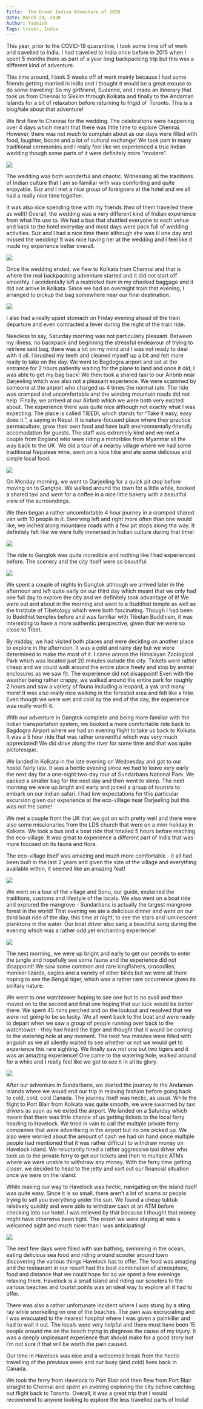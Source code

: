 ```yaml
---
Title:  The Great Indian Adventure of 2020
Date: March 24, 2020
Author: Yannish
Tags: travel, India
---
```

This year, prior to the COVID-19 quarantine, I took some time off of work and travelled to India. I had travelled to India once before in 2015 when I spent 5 months there as part of a year long backpacking trip but this was a different kind of adventure.

This time around, I took 3 weeks off of work mainly because I had some friends getting married in India and I thought it would be a great excuse to do some travelling! So my girlfriend, Suzanne, and I made an itinerary that took us from Chennai to Sikkim through Kolkata and finally to the Andaman Islands for a bit of relaxation before returning to frigid ol' Toronto. This is a blog/tale about that adventure!

We first flew to Chennai for the wedding. The celebrations were happening over 4 days which meant that there was little time to explore Chennai. However, there was not much to complain about as our days were filled with food, laughter, booze and a lot of cultural exchange! We took part in many  traditional ceremonies and I really feel like we experienced a true Indian wedding though some parts of it were definitely more "modern".

<img src='https://lh3.googleusercontent.com/gGxAKS0SHfVL1st_qHuD_PTHmE2sWELWkJ8v0dL1RnszdSUsJWEBW1kVaeaHDFpCjLLSuQJ0ZhU8OCQdMSrvm_VOn0iF9kbl5LLDr6sEcbTtkKGHimt_jOlYpm8ti-o1EEqT3h4fAvM'/>

The wedding was both wonderful and chaotic. Witnessing all the traditions of Indian culture that I am so familiar with was comforting and quite enjoyable. Suz and I met a nice group of foreigners at the hotel and we all had a really nice time together.

It was also nice spending time with my friends (two of them travelled there as well)! Overall, the wedding was a very different kind of Indian experience from what I’m use to. We had a bus that shuttled everyone to each venue and back to the hotel everyday and most days were pack full of wedding activities. Suz and I had a nice time there although she was ill one day and missed the wedding! It was nice having her at the wedding and I feel like it made my experience better overall.

<img src='https://lh3.googleusercontent.com/6JxIxFgaPL76eGv73hBV2toC0erWLpM06o07QZvllxzn_mHcFmbh2fydukqxRK7kH1SU8TOOg_NW_6z2QAWz8_3nzxAj0J_YB_Ib9UHfIJPZNoa_CT_v2PRKhWpxG16xd2SOxBlAPf4'/>

Once the wedding ended, we flew to Kolkata from Chennai and that is where the real backpacking adventure started and it did not start off smoothly. I accidentally left a restricted item in my checked baggage and it did not arrive in Kolkata. Since we had an overnight train that evening, I arranged to pickup the bag somewhere near our final destination.

<img src='https://lh3.googleusercontent.com/JcwRf60bn_Z-7ElvSwh4Ex-PFmiQArohUIj7ieoJyMO9fHhvblRMCVLsDK_U1dP0GhKyZ0zbBscU5ncPIWALaTtOwjZkB7LvaCVA5Lr2LuIGxUuTNZcCTkA8TYgr3UApQFwsoYzcLWw' />

I also had a really upset stomach on Friday evening ahead of the train departure and even contracted a fever during the night of the train ride.

Needless to say, Saturday morning was not particularly pleasant. Between my illness, no backpack and beginning the stressful endeavour of trying to retrieve said bag, there was a lot on my mind and I was not ready to deal with it all. I brushed my teeth and cleaned myself up a bit and felt more ready to take on the day. We went to Bagdogra airport and sat at the entrance for 2 hours patiently waiting for the plane to land and once it did, I was able to get my bag back! We then took a shared taxi to our Airbnb near Darjeeling which was also not a pleasant experience. We were scammed by someone at the airport who charged us 4 times the normal rate. The ride was cramped and uncomfortable and the winding mountain roads did not help. Finally, we arrived at our Airbnb which we were both very excited about. The experience there was quite nice although not exactly what I was expecting. The place is called TIEEDI, which stands for “Take it easy, easy does it.”, a saying in Nepal. It is nature-focused place where they practice permaculture, grow their own food and have built environmentally-friendly accomodation for guests. The staff was extremely kind and we met a couple from England who were riding a motorbike from Myanmar all the way back to the UK. We did a tour of a nearby village where we had some traditional Nepalese wine, went on a nice hike and ate some delicious and simple local food. 

<img src='https://lh3.googleusercontent.com/4YuvxPy2-Oo7XQvLIH2H2ZK7-Jsu5rCnPq_6Dd7dNvxtznnZDUlf4ZfvQUD8KCtcOqber6xZJq3QUnai54KgT8vkHsYPdY7pfO-KdJBHz0Sv7LQgcMsp-1fcYSAI6J3PPnr3_OK888Y' />

On Monday morning, we went to Darjeeling for a quick pit stop before moving on to Gangtok. We walked around the town for a little while, booked a shared taxi and went for a coffee in a nice little bakery with a beautiful view of the surroundings.

We then began a rather uncomfortable 4 hour journey in a cramped shared van with 10 people in it. Swerving left and right more often than one would like, we inched along mountains roads with a few pit stops along the way. It definitely felt like we were fully immersed in Indian culture during that time!

<img src="https://lh3.googleusercontent.com/hGxgCXp7uNkesXVofBqpeFBJnYuV-SswxVh6jcZ7ow9TIp8_rQXkQIbZVdd5SNvIjHbUFpeez6zn4T-l-oJcPdsvPiyj7HIawO3zmrdawmFK0X5vohVRiIoEy59j2-_GvrdYUNx32SU"/>

The ride to Gangtok was quite incredible and nothing like I had experienced before. The scenery and the city itself were so beautiful.

<img src="https://lh3.googleusercontent.com/xSv2MMhYTmmWy96otHf0Yygm08kzdGIkzwGKS8xDnOwt2a0fsc1vIDxbgODvvCIXMoGRKezG_09YRA06j3D17KTp1rzSnOLhtM0Ux9Zj3ItldkH6I5tms8b2zpS0Kl3iQLakiQkblGM" />

We spent a couple of nights in Gangtok although we arrived later in the afternoon and left quite early on our third day which meant that we only had one full day to explore the city and we definitely took advantage of it! We were out and about in the morning and went to a Buddhist temple as well as the Institute of Tibetology which were both fascinating. Though I had been to Buddhist temples before and was familiar with Tibetan Buddhism, it was interesting to have a more authentic perspective, given that we were so close to Tibet.

By midday, we had visited both places and were deciding on another place to explore in the afternoon. It was a cold and rainy day but we were determined to make the most of it. I came across the Himalayan Zoological Park which was located just 20 minutes outside the city. Tickets were rather cheap and we could walk around the entire place freely and stop by animal enclosures as we saw fit. The experience did not disappoint! Even with the weather being rather crappy, we walked around the entire park for roughly 2 hours and saw a variety of fauna including a leopard, a yak and many more! It was also really nice walking in the forested area and felt like a hike. Even though we were wet and cold by the end of the day, the experience was really worth it.

With our adventure in Gangtok complete and being more familiar with the Indian transportation system, we booked a more comfortable ride back to Bagdogra Airport where we had an evening flight to take us back to Kolkata. It was a 5 hour ride that was rather uneventful which was very much appreciated! We did drive along the river for some time and that was quite picturesque.

We landed in Kolkata in the late evening on Wednesday and got to our hostel fairly late. It was a hectic evening since we had to leave very early the next day for a one-night two-day tour of Sundarbans National Park. We packed a smaller bag for the next day and then went to sleep. The next morning we were up bright and early and joined a group of tourists to embark on our Indian safari. I had low expectations for this particular excursion given our experience at the eco-village near Darjeeling but this was not the same!

We met a couple from the UK that we got on with pretty well and there were also some missionaries from the LDS church that were on a mini-holiday in Kolkata. We took a bus and a boat ride that totalled 5 hours before reaching the eco-village. It was great to experience a different part of India that was more focused on its fauna and flora.

The eco-village itself was amazing and much more comfortable - it all had been built in the last 2 years and given the size of the village and everything available within, it seemed like an amazing feat!

<img src="https://lh3.googleusercontent.com/i_7dLCoxu0cZpN3mi1PDfQqrFF9QfBiZkxunKCCRniLw81M96lz56BgT7U0HyY0ibn4IvU4RHsYpspsz8yM-0EPXIrOuk90i6gsCQ25LhNU2maOGyI3rkbYIHlj-iVLQv_GYnHWxT50" />

We went on a tour of the village and Sonu, our guide, explained the traditions, customs and lifestyle of the locals. We also went on a boat ride and explored the mangrove - Sundarbans is actually the largest mangrove forest in the world! That evening we ate a delicious dinner and went on our third boat ride of the day, this time at night, to see the stars and luminescent planktons in the water. Our boat driver also sang a beautiful song during the evening which was a rather odd yet enchanting experience!

<img src="https://lh3.googleusercontent.com/mi8DV0mIPCI-NiS3Or3PWb9UHajSBWz675kHhAzG0AcDVzAwbVkh9hGD0p0s5wqLUNbOVjPGzHbVXUwYXJnNAtE0CWrF6cGVRADoJ1Sg4FVIQnHYR9opMFDLB_-lNvsfHwVDADnl_n0=w600-h315-p-k" />

The next morning, we were up bright and early to get our permits to enter the jungle and hopefully see some fauna and the experience did not disappoint! We saw some common and rare kingfishers, crocodiles, moniker lizards, eagles and a variety of other birds but we were all there hoping to see the Bengal tiger, which was a rather rare occurrence given its solitary nature.

We went to one watchtower hoping to see one but to no avail and then moved on to the second and final one hoping that our luck would be better there. We spent 45 mins perched and on the lookout and resolved that we were not going to be so lucky. We all went back to the boat and were ready to depart when we saw a group of people running over back to the watchtower - they had heard the tiger and thought that it would be coming to the watering hole at any moment. The next few minutes were filled with anguish as we all silently waited to see whether or not we would get to experience this rare sighting. We finally saw not one but two tigers and it was an amazing experience! One came to the watering hole, walked around for a while and I really feel like we got to see it in all its glory.

<img src="https://lh3.googleusercontent.com/UpJO1zwAXSZsskV5NlR78jWyVtXTjWr4wbeHp_dg7CBHcLazTCx8C0SL3ZWoEyoyQC1C5Up-C1_BnF45s0yZ97h1RAY_Md4THhNzxfI9o7-yZZ3ifoZ1Z6p2beOBgrcX2ndeFqcnl2Y" />

After our adventure in Sundarbans, we started the journey to the Andaman Islands where we would end our trip in relaxing fashion before going back to cold, cold, cold Canada. The journey itself was hectic, as usual. While the flight to Port Blair from Kolkata was quite smooth, we were swarmed by taxi drivers as soon as we exited the airport. We landed on a Saturday which meant that there was little chance of us getting tickets to the local ferry heading to Havelock. We tried in vain to call the multiple private ferry companies that were advertising in the airport but no one picked up. We also were worried about the amount of cash we had on hand since multiple people had mentioned that it was rather difficult to withdraw money on Havelock island. We reluctantly hired a rather aggressive taxi driver who took us to the private ferry to get our tickets and then to multiple ATMs where we were unable to withdraw any money. With the ferry time getting closer, we decided to head to the jetty and sort out our financial situation once we were on the island.

While making our way to Havelock was hectic, navigating on the island itself was quite easy. Since it is so small, there aren’t a lot of scams or people trying to sell you everything under the sun. We found a cheap tuktuk relatively quickly and were able to withdraw cash at an ATM before checking into our hotel. I was relieved by that because I thought that money might have otherwise been tight. The resort we were staying at was a welcomed sight and much nicer than I was anticipating!

<img src="https://lh3.googleusercontent.com/xM1u8tXN9JpfrOAJNL0QLoRCJTWRfe-phPrlWr66AVoJlU5ZFrOC9dqCOQkcVige_gug47HZkIU-yteY2SBhH2N5GJ8lgF9FvQip40HLF4J665xlxPcCfx7Tzqf3xkiDKEURzt_i5kU" />

The next few days were filled with sun bathing, swimming in the ocean, eating delicious sea food and riding around scooter around town discovering the various things Havelock has to offer. The food was amazing and the restaurant in our resort had the best combination of atmosphere, food and distance that we could hope for so we spent a few evenings relaxing there. Havelock is a small island and riding our scooters to the various beaches and tourist points was an ideal way to explore all it had to offer.

There was also a rather unfortunate incident where I was stung by a sting ray while snorkelling on one of the beaches. The pain was excruciating and I was evacuated to the nearest hospital where I was given a painkiller and had to wait it out. The locals were very helpful and there must have been 15 people around me on the beach trying to diagnose the cause of my injury. It was a deeply unpleasant experience that should make for a good story but I’m not sure if that will be worth the pain caused.

Our time in Havelock was nice and a welcomed break from the hectic travelling of the previous week and our busy (and cold) lives back in Canada.

We took the ferry from Havelock to Port Blair and then flew from Port Blair straight to Chennai and spent an evening exploring the city before catching out flight back to Toronto. Overall, it was a great trip that I would recommend to anyone looking to explore the less travelled parts of India!